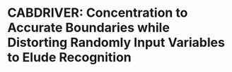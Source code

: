# CABDRIVER: Concentration to Accurate Boundaries while Distorting Randomly Input Variables to Elude Recognition
